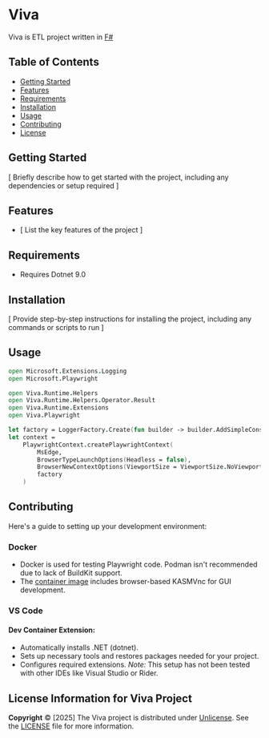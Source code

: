 # Viva

Viva is ETL project written in [F#](https://learn.microsoft.com/en-us/dotnet/fsharp/what-is-fsharp)

## Table of Contents

* [Getting Started](#getting-started)
* [Features](#features)
* [Requirements](#requirements)
* [Installation](#installation)
* [Usage](#usage)
* [Contributing](#contributing)
* [License](#license)

## Getting Started

[ Briefly describe how to get started with the project, including any dependencies or setup required ]

## Features

* [ List the key features of the project ]

## Requirements
- Requires Dotnet 9.0

## Installation

[ Provide step-by-step instructions for installing the project, including any commands or scripts to run ]

## Usage

```fsharp
open Microsoft.Extensions.Logging
open Microsoft.Playwright

open Viva.Runtime.Helpers
open Viva.Runtime.Helpers.Operator.Result
open Viva.Runtime.Extensions
open Viva.Playwright

let factory = LoggerFactory.Create(fun builder -> builder.AddSimpleConsole() |> ignore)
let context =
    PlaywrightContext.createPlaywrightContext(
        MsEdge,
        BrowserTypeLaunchOptions(Headless = false),
        BrowserNewContextOptions(ViewportSize = ViewportSize.NoViewport),
        factory
    )
```

## Contributing
Here's a guide to setting up your development environment:

### Docker
- Docker is used for testing Playwright code. Podman isn't recommended due to lack of BuildKit support.
- The [container image](lscr.io/linuxserver/msedge:latest) includes browser-based KASMVnc for GUI development.

### VS Code
#### Dev Container Extension:

- Automatically installs .NET (dotnet).
- Sets up necessary tools and restores packages needed for your project.
- Configures required extensions.
*Note:* This setup has not been tested with other IDEs like Visual Studio or Rider.

## License Information for Viva Project

**Copyright** © [2025]
The Viva project is distributed under [Unlicense](https://unlicense.org). See the [LICENSE](https://github.com/getkks/Viva/blob/main/LICENSE) file for more information.